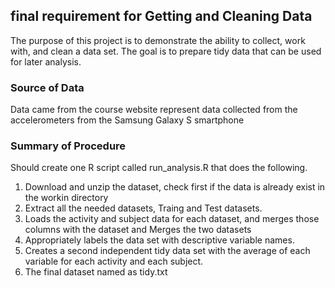 ## final requirement for Getting and Cleaning Data

The purpose of this project is to demonstrate the ability to collect, work with, and clean a data set. The goal is to prepare tidy data that can be used for later analysis. 

### Source of Data

Data came from the course website represent data collected from the accelerometers from the Samsung Galaxy S smartphone

### Summary of Procedure 

Should create one R script called run_analysis.R that does the following.

1. Download and unzip the dataset, check first if the data is already exist in the workin directory
2. Extract all the needed datasets, Traing and Test datasets.
3. Loads the activity and subject data for each dataset, and merges those columns with the dataset and
Merges the two datasets
4. Appropriately labels the data set with descriptive variable names.
5. Creates a second independent tidy data set with the average of each variable for each activity and each subject.
6. The final dataset named as tidy.txt
